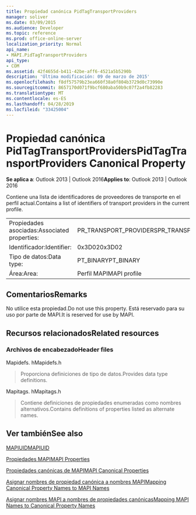 ```yaml
---
title: Propiedad canónica PidTagTransportProviders
manager: soliver
ms.date: 03/09/2015
ms.audience: Developer
ms.topic: reference
ms.prod: office-online-server
localization_priority: Normal
api_name:
- MAPI.PidTagTransportProviders
api_type:
- COM
ms.assetid: 42f4655d-b411-42be-aff6-4521a5b5290b
description: 'Última modificación: 09 de marzo de 2015'
ms.openlocfilehash: f8df57579b23ea660f38a0f804b3729d0c73990e
ms.sourcegitcommit: 8657170d071f9bcf680aba50b9c07f2a4fb82283
ms.translationtype: MT
ms.contentlocale: es-ES
ms.lasthandoff: 04/28/2019
ms.locfileid: "33425004"
---
```

# <a name="pidtagtransportproviders-canonical-property"></a><span data-ttu-id="7b44c-103">Propiedad canónica PidTagTransportProviders</span><span class="sxs-lookup"><span data-stu-id="7b44c-103">PidTagTransportProviders Canonical Property</span></span>

  
  
<span data-ttu-id="7b44c-104">**Se aplica a**: Outlook 2013 | Outlook 2016</span><span class="sxs-lookup"><span data-stu-id="7b44c-104">**Applies to**: Outlook 2013 | Outlook 2016</span></span> 
  
<span data-ttu-id="7b44c-105">Contiene una lista de identificadores de proveedores de transporte en el perfil actual.</span><span class="sxs-lookup"><span data-stu-id="7b44c-105">Contains a list of identifiers of transport providers in the current profile.</span></span>
  
|||
|:-----|:-----|
|<span data-ttu-id="7b44c-106">Propiedades asociadas:</span><span class="sxs-lookup"><span data-stu-id="7b44c-106">Associated properties:</span></span>  <br/> |<span data-ttu-id="7b44c-107">PR_TRANSPORT_PROVIDERS</span><span class="sxs-lookup"><span data-stu-id="7b44c-107">PR_TRANSPORT_PROVIDERS</span></span>  <br/> |
|<span data-ttu-id="7b44c-108">Identificador:</span><span class="sxs-lookup"><span data-stu-id="7b44c-108">Identifier:</span></span>  <br/> |<span data-ttu-id="7b44c-109">0x3D02</span><span class="sxs-lookup"><span data-stu-id="7b44c-109">0x3D02</span></span>  <br/> |
|<span data-ttu-id="7b44c-110">Tipo de datos:</span><span class="sxs-lookup"><span data-stu-id="7b44c-110">Data type:</span></span>  <br/> |<span data-ttu-id="7b44c-111">PT_BINARY</span><span class="sxs-lookup"><span data-stu-id="7b44c-111">PT_BINARY</span></span>  <br/> |
|<span data-ttu-id="7b44c-112">Área:</span><span class="sxs-lookup"><span data-stu-id="7b44c-112">Area:</span></span>  <br/> |<span data-ttu-id="7b44c-113">Perfil MAPI</span><span class="sxs-lookup"><span data-stu-id="7b44c-113">MAPI profile</span></span>  <br/> |
   
## <a name="remarks"></a><span data-ttu-id="7b44c-114">Comentarios</span><span class="sxs-lookup"><span data-stu-id="7b44c-114">Remarks</span></span>

<span data-ttu-id="7b44c-115">No utilice esta propiedad.</span><span class="sxs-lookup"><span data-stu-id="7b44c-115">Do not use this property.</span></span> <span data-ttu-id="7b44c-116">Está reservado para su uso por parte de MAPI.</span><span class="sxs-lookup"><span data-stu-id="7b44c-116">It is reserved for use by MAPI.</span></span>
  
## <a name="related-resources"></a><span data-ttu-id="7b44c-117">Recursos relacionados</span><span class="sxs-lookup"><span data-stu-id="7b44c-117">Related resources</span></span>

### <a name="header-files"></a><span data-ttu-id="7b44c-118">Archivos de encabezado</span><span class="sxs-lookup"><span data-stu-id="7b44c-118">Header files</span></span>

<span data-ttu-id="7b44c-119">Mapidefs. h</span><span class="sxs-lookup"><span data-stu-id="7b44c-119">Mapidefs.h</span></span>
  
> <span data-ttu-id="7b44c-120">Proporciona definiciones de tipo de datos.</span><span class="sxs-lookup"><span data-stu-id="7b44c-120">Provides data type definitions.</span></span>
    
<span data-ttu-id="7b44c-121">Mapitags. h</span><span class="sxs-lookup"><span data-stu-id="7b44c-121">Mapitags.h</span></span>
  
> <span data-ttu-id="7b44c-122">Contiene definiciones de propiedades enumeradas como nombres alternativos.</span><span class="sxs-lookup"><span data-stu-id="7b44c-122">Contains definitions of properties listed as alternate names.</span></span>
    
## <a name="see-also"></a><span data-ttu-id="7b44c-123">Ver también</span><span class="sxs-lookup"><span data-stu-id="7b44c-123">See also</span></span>



[<span data-ttu-id="7b44c-124">MAPIUID</span><span class="sxs-lookup"><span data-stu-id="7b44c-124">MAPIUID</span></span>](mapiuid.md)


[<span data-ttu-id="7b44c-125">Propiedades MAPI</span><span class="sxs-lookup"><span data-stu-id="7b44c-125">MAPI Properties</span></span>](mapi-properties.md)
  
[<span data-ttu-id="7b44c-126">Propiedades canónicas de MAPI</span><span class="sxs-lookup"><span data-stu-id="7b44c-126">MAPI Canonical Properties</span></span>](mapi-canonical-properties.md)
  
[<span data-ttu-id="7b44c-127">Asignar nombres de propiedad canónica a nombres MAPI</span><span class="sxs-lookup"><span data-stu-id="7b44c-127">Mapping Canonical Property Names to MAPI Names</span></span>](mapping-canonical-property-names-to-mapi-names.md)
  
[<span data-ttu-id="7b44c-128">Asignar nombres MAPI a nombres de propiedades canónicas</span><span class="sxs-lookup"><span data-stu-id="7b44c-128">Mapping MAPI Names to Canonical Property Names</span></span>](mapping-mapi-names-to-canonical-property-names.md)

